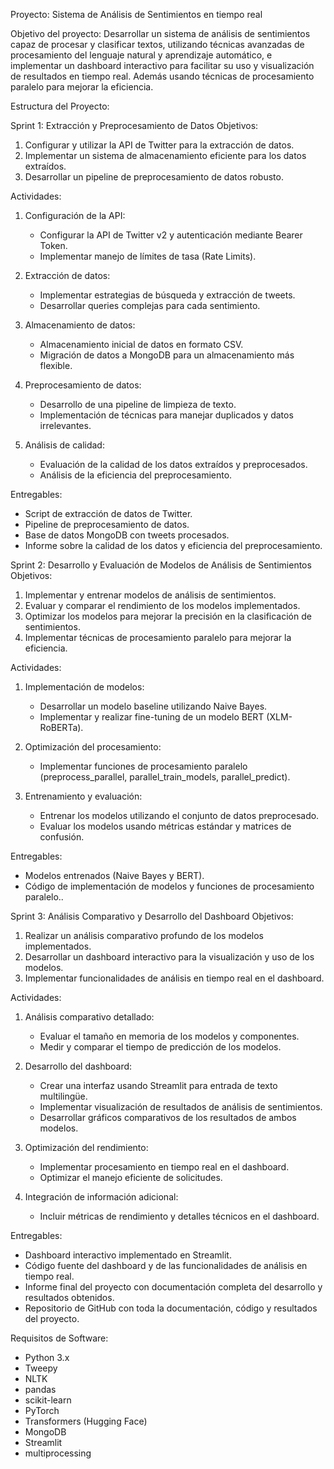 
Proyecto: Sistema de Análisis de Sentimientos en tiempo real 

Objetivo del proyecto:
Desarrollar un sistema de análisis de sentimientos capaz de procesar y clasificar textos, utilizando técnicas avanzadas de procesamiento del lenguaje natural y aprendizaje automático, e implementar un dashboard interactivo para facilitar su uso y visualización de resultados en tiempo real. Además usando técnicas de procesamiento paralelo para mejorar la eficiencia. 

Estructura del Proyecto:

Sprint 1: Extracción y Preprocesamiento de Datos
Objetivos:
1. Configurar y utilizar la API de Twitter para la extracción de datos.
2. Implementar un sistema de almacenamiento eficiente para los datos extraídos.
3. Desarrollar un pipeline de preprocesamiento de datos robusto.

Actividades:
1. Configuración de la API:
   - Configurar la API de Twitter v2 y autenticación mediante Bearer Token.
   - Implementar manejo de límites de tasa (Rate Limits).

2. Extracción de datos:
   - Implementar estrategias de búsqueda y extracción de tweets.
   - Desarrollar queries complejas para cada sentimiento.

3. Almacenamiento de datos:
   - Almacenamiento inicial de datos en formato CSV.
   - Migración de datos a MongoDB para un almacenamiento más flexible.

4. Preprocesamiento de datos:
   - Desarrollo de una pipeline de limpieza de texto.
   - Implementación de técnicas para manejar duplicados y datos irrelevantes.

5. Análisis de calidad:
   - Evaluación de la calidad de los datos extraídos y preprocesados.
   - Análisis de la eficiencia del preprocesamiento.

Entregables:
- Script de extracción de datos de Twitter.
- Pipeline de preprocesamiento de datos.
- Base de datos MongoDB con tweets procesados.
- Informe sobre la calidad de los datos y eficiencia del preprocesamiento.

Sprint 2: Desarrollo y Evaluación de Modelos de Análisis de Sentimientos
Objetivos:
1. Implementar y entrenar modelos de análisis de sentimientos.
2. Evaluar y comparar el rendimiento de los modelos implementados.
3. Optimizar los modelos para mejorar la precisión en la clasificación de sentimientos.
4. Implementar técnicas de procesamiento paralelo para mejorar la eficiencia.

Actividades:
1. Implementación de modelos:
   - Desarrollar un modelo baseline utilizando Naive Bayes.
   - Implementar y realizar fine-tuning de un modelo BERT (XLM-RoBERTa).

2. Optimización del procesamiento:
   - Implementar funciones de procesamiento paralelo (preprocess_parallel, parallel_train_models, parallel_predict).

3. Entrenamiento y evaluación:
   - Entrenar los modelos utilizando el conjunto de datos preprocesado.
   - Evaluar los modelos usando métricas estándar y matrices de confusión.


Entregables:
- Modelos entrenados (Naive Bayes y BERT).
- Código de implementación de modelos y funciones de procesamiento paralelo..

Sprint 3: Análisis Comparativo y Desarrollo del Dashboard
Objetivos:
1. Realizar un análisis comparativo profundo de los modelos implementados.
2. Desarrollar un dashboard interactivo para la visualización y uso de los modelos.
3. Implementar funcionalidades de análisis en tiempo real en el dashboard.

Actividades:
1. Análisis comparativo detallado:
   - Evaluar el tamaño en memoria de los modelos y componentes.
   - Medir y comparar el tiempo de predicción de los modelos.

2. Desarrollo del dashboard:
   - Crear una interfaz usando Streamlit para entrada de texto multilingüe.
   - Implementar visualización de resultados de análisis de sentimientos.
   - Desarrollar gráficos comparativos de los resultados de ambos modelos.

3. Optimización del rendimiento:
   - Implementar procesamiento en tiempo real en el dashboard.
   - Optimizar el manejo eficiente de solicitudes.

4. Integración de información adicional:
   - Incluir métricas de rendimiento y detalles técnicos en el dashboard.

Entregables:
- Dashboard interactivo implementado en Streamlit.
- Código fuente del dashboard y de las funcionalidades de análisis en tiempo real.
- Informe final del proyecto con documentación completa del desarrollo y resultados obtenidos.
- Repositorio de GitHub con toda la documentación, código y resultados del proyecto.

Requisitos de Software:
- Python 3.x
- Tweepy
- NLTK
- pandas
- scikit-learn
- PyTorch
- Transformers (Hugging Face)
- MongoDB
- Streamlit
- multiprocessing
